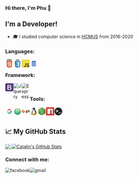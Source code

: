 ### Hi there, I'm Phu 👋

## I'm a Developer!
- 🎓 I studied computer science in [HCMUS][fitWebsite] from 2016-2020



### Languages:

<img align="left" alt="HTML5" width="26px" title="HTML5" src="https://raw.githubusercontent.com/github/explore/80688e429a7d4ef2fca1e82350fe8e3517d3494d/topics/html/html.png"/>
<img align="left" alt="CSS3" width="26px" title="CSS3" src="https://raw.githubusercontent.com/github/explore/80688e429a7d4ef2fca1e82350fe8e3517d3494d/topics/css/css.png" />
<img align="left" alt="JavaScript" width="26px" title="JavaScript" src="https://raw.githubusercontent.com/github/explore/80688e429a7d4ef2fca1e82350fe8e3517d3494d/topics/javascript/javascript.png" />  
<img align="left" alt="Sql" width="26px" title="SQL" src="https://raw.githubusercontent.com/github/explore/80688e429a7d4ef2fca1e82350fe8e3517d3494d/topics/sql/sql.png" />  
<br />


### Framework:
<img align="left" alt="Bootstrap" width="26px" title="Bootstrap" src="https://raw.githubusercontent.com/github/explore/80688e429a7d4ef2fca1e82350fe8e3517d3494d/topics/bootstrap/bootstrap.png"/>
<img align="left" alt="Jquery" width="26px" title="Jquery" src="https://cdn.iconscout.com/icon/free/png-64/jquery-8-1175153.png"/>
<img align="left" alt="Express" width="26px" title="Express" src="https://expressjs.com/images/favicon.png"/>
<br />


### Tools:
<img align="left" alt="Google" width="26px" title="Google" src="https://raw.githubusercontent.com/github/explore/80688e429a7d4ef2fca1e82350fe8e3517d3494d/topics/google/google.png"/>
<img align="left" alt="Atom" width="26px" title="Atom" src="https://raw.githubusercontent.com/github/explore/80688e429a7d4ef2fca1e82350fe8e3517d3494d/topics/atom/atom.png"/>
<img align="left" alt="Git" width="26px" title="Git" src="https://raw.githubusercontent.com/github/explore/80688e429a7d4ef2fca1e82350fe8e3517d3494d/topics/git/git.png"/>
<img align="left" alt="Linux" width="26px" title="Linux" src="https://raw.githubusercontent.com/github/explore/80688e429a7d4ef2fca1e82350fe8e3517d3494d/topics/linux/linux.png"/>
<img align="left" alt="Nodejs" width="26px" title="Nodejs" src="https://raw.githubusercontent.com/github/explore/80688e429a7d4ef2fca1e82350fe8e3517d3494d/topics/nodejs/nodejs.png"/>
<img align="left" alt="Npm" width="26px" title="Npm" src="https://raw.githubusercontent.com/github/explore/80688e429a7d4ef2fca1e82350fe8e3517d3494d/topics/npm/npm.png"/>
<img align="left" alt="Terminal" width="26px" title="Terminal" src="https://raw.githubusercontent.com/github/explore/d92924b1d925bb134e308bd29c9de6c302ed3beb/topics/terminal/terminal.png"/>
<br />
<br />


## &#x1f4c8; My GitHub Stats
<a href="https://github.com/phu1612508/phu1612508">
  <img align="center" src="https://github-readme-stats.vercel.app/api/top-langs/?username=phu1612508&hide=jupyter+notebook" />
</a>

<a href="https://github.com/phu1612508/phu1612508">
  <img align="center" src="https://github-readme-stats.vercel.app/api?username=phu1612508&show_icons=true&line_height=27&count_private=true" alt="Catalin's GitHub Stats" />
</a>
<br />

### Connect with me:
<a href="https://www.facebook.com/nqphu1998" target="_blank">
<img align="left" alt="facebook" height="22px"  title="Facebook" src="https://image.flaticon.com/icons/svg/174/174848.svg" />
</a>
<a href="mailto:nqphu1998@gmail.com" target="_blank">
<img align="left" alt="gmail" height="22px" target="_blank" title="Gmail" src="https://image.flaticon.com/icons/svg/732/732200.svg" />
</a>

[fitWebsite]: https://www.fit.hcmus.edu.vn/vn/
